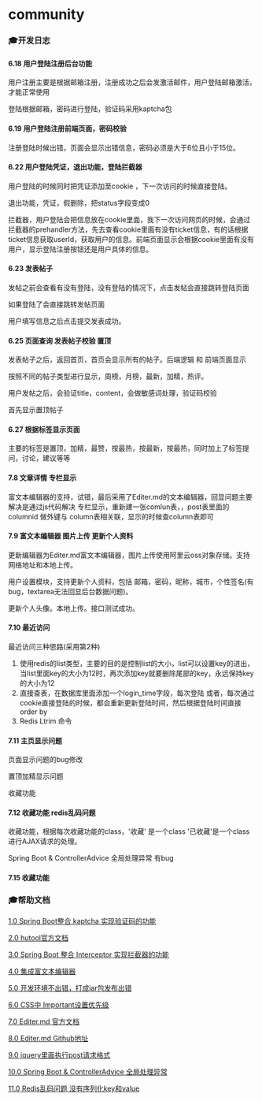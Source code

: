# community

### 🎓开发日志

#### 6.18 用户登陆注册后台功能

用户注册主要是根据邮箱注册，注册成功之后会发激活邮件，用户登陆邮箱激活，才能正常使用

登陆根据邮箱，密码进行登陆，验证码采用kaptcha包

#### 6.19 用户登陆注册前端页面，密码校验

注册登陆时候出错，页面会显示出错信息，密码必须是大于6位且小于15位。

#### 6.22 用户登陆凭证，退出功能，登陆拦截器

用户登陆的时候同时把凭证添加至cookie ，下一次访问的时候直接登陆。

退出功能，凭证，假删除，把status字段变成0

拦截器，用户登陆会把信息放在cookie里面，我下一次访问网页的时候，会通过拦截器的prehandler方法，先去查看cookie里面有没有ticket信息，有的话根据ticket信息获取userId，获取用户的信息。前端页面显示会根据cookie里面有没有用户，显示登陆注册按钮还是用户具体的信息。

#### 6.23 发表帖子

发帖之前会查看有没有登陆，没有登陆的情况下，点击发帖会直接跳转登陆页面

如果登陆了会直接跳转发帖页面

用户填写信息之后点击提交发表成功。

#### 6.25 页面查询 发表帖子校验 置顶

发表帖子之后，返回首页，首页会显示所有的帖子。后端逻辑 和 前端页面显示

按照不同的帖子类型进行显示，周榜，月榜，最新，加精，热评。

用户发帖之后，会验证title，content，会做敏感词处理，验证码校验

首先显示置顶帖子

#### 6.27 根据标签显示页面

主要的标签是置顶，加精，最赞，按最热，按最新，按最热，同时加上了标签提问，讨论，建议等等

#### 7.8 文章详情 专栏显示

富文本编辑器的支持，试错，最后采用了Editer.md的文本编辑器，回显问题主要解决是通过js代码解决
专栏显示，重新建一张comlun表，，post表里面的columnid 做外键与 column表相关联，显示的时候查column表即可

#### 7.9 富文本编辑器 图片上传 更新个人资料 
更新编辑器为Editer.md富文本编辑器，图片上传使用阿里云oss对象存储。支持网络地址和本地上传。

用户设置模块，支持更新个人资料，包括 邮箱，密码，昵称，城市，个性签名(有bug，textarea无法回显后台数据问题)。

更新个人头像。本地上传。接口测试成功。

#### 7.10 最近访问
最近访问三种思路(采用第2种)
1. 使用redis的list类型，主要的目的是控制list的大小，list可以设置key的进出，当list里面key的大小为12时，再次添加key就要删除尾部的key，永远保持key的大小为12
2. 直接查表，在数据库里面添加一个login_time字段，每次登陆 或者，每次通过cookie直接登陆的时候，都会重新更新登陆时间，然后根据登陆时间直接order by
3. Redis Ltrim 命令

#### 7.11 主页显示问题

页面显示问题的bug修改

置顶加精显示问题

收藏功能 

#### 7.12 收藏功能 redis乱码问题

收藏功能，根据每次收藏功能的class，'收藏' 是一个class '已收藏'是一个class 进行AJAX请求的处理。

Spring Boot & ControllerAdvice  全局处理异常 有bug

#### 7.15 收藏功能


### 🎓帮助文档

[1.0 Spring Boot整合 kaptcha 实现验证码的功能 ](https://blog.csdn.net/weixin_34221276/article/details/89657736)

[2.0 hutool官方文档](https://www.hutool.cn/docs/#/)

[3.0 Spring Boot 整合 Interceptor 实现拦截器的功能](https://blog.csdn.net/u012326462/article/details/80509718)

[4.0 集成富文本编辑器](https://www.layui.com/doc/modules/layedit.html)

[5.0 开发环境不出错，打成jar包发布出错](https://www.cnblogs.com/ming-blogs/archive/2019/01/18/10288579.html)

[6.0 CSS中 Important设置优先级](http://www.w3chtml.com/css3/rules/!important.html)

[7.0 Editer.md 官方文档](http://editor.md.ipandao.com/)

[8.0 Editer.md Github地址](https://github.com/pandao/editor.md)

[9.0 jquery里面执行post请求格式](https://www.cnblogs.com/AChongi/p/11368819.html)

[10.0 Spring Boot & ControllerAdvice  全局处理异常](https://blog.csdn.net/qq_29550537/article/details/96336131?utm_medium=distribute.pc_relevant.none-task-blog-BlogCommendFromMachineLearnPai2-2.nonecase&depth_1-utm_source=distribute.pc_relevant.none-task-blog-BlogCommendFromMachineLearnPai2-2.nonecase)

[11.0 Redis乱码问题 没有序列化key和value](https://www.cnblogs.com/liuchuanfeng/p/7009027.html)